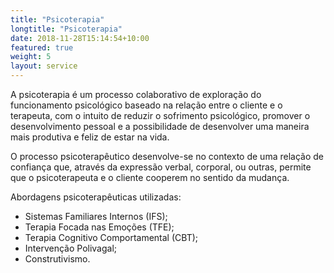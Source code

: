 ```yaml
---
title: "Psicoterapia"
longtitle: "Psicoterapia"
date: 2018-11-28T15:14:54+10:00
featured: true
weight: 5
layout: service
---
```


A psicoterapia é um processo colaborativo de exploração do funcionamento psicológico baseado na relação entre o cliente e o terapeuta, com o intuito de reduzir o sofrimento psicológico, promover o desenvolvimento pessoal e a possibilidade de desenvolver uma maneira mais produtiva e feliz de estar na vida.

O processo psicoterapêutico desenvolve-se no contexto de uma relação de confiança que, através da expressão verbal, corporal, ou outras, permite que o psicoterapeuta e o cliente cooperem no sentido da mudança.  

Abordagens psicoterapêuticas utilizadas:
* Sistemas Familiares Internos (IFS); 
* Terapia Focada nas Emoções (TFE); 
* Terapia Cognitivo Comportamental (CBT); 
* Intervenção Polivagal; 
* Construtivismo. 
